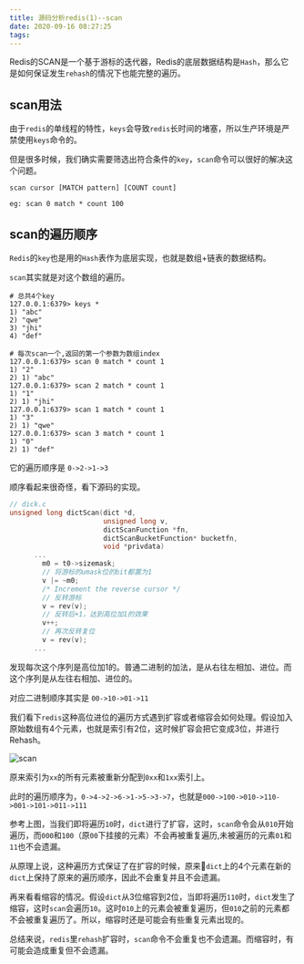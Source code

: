 ```yaml
---
title: 源码分析redis(1)--scan 
date: 2020-09-16 08:27:25
tags:
---
```


Redis的SCAN是一个基于游标的迭代器，Redis的底层数据结构是`Hash`，那么它是如何保证发生`rehash`的情况下也能完整的遍历。

<!-- more -->

## scan用法

由于`redis`的单线程的特性，`keys`会导致`redis`长时间的堵塞，所以生产环境是严禁使用`keys`命令的。

但是很多时候，我们确实需要筛选出符合条件的`key`，`scan`命令可以很好的解决这个问题。

```shell
scan cursor [MATCH pattern] [COUNT count]

eg: scan 0 match * count 100
```


## scan的遍历顺序

`Redis`的`key`也是用的`Hash`表作为底层实现，也就是数组+链表的数据结构。

`scan`其实就是对这个数组的遍历。

```
# 总共4个key
127.0.0.1:6379> keys *
1) "abc"
2) "qwe"
3) "jhi"
4) "def"

# 每次scan一个,返回的第一个参数为数组index
127.0.0.1:6379> scan 0 match * count 1
1) "2"
2) 1) "abc"
127.0.0.1:6379> scan 2 match * count 1
1) "1"
2) 1) "jhi"
127.0.0.1:6379> scan 1 match * count 1
1) "3"
2) 1) "qwe"
127.0.0.1:6379> scan 3 match * count 1
1) "0"
2) 1) "def"
```

它的遍历顺序是 `0->2->1->3`

顺序看起来很奇怪，看下源码的实现。

```C
// dick.c
unsigned long dictScan(dict *d,
                       unsigned long v,
                       dictScanFunction *fn,
                       dictScanBucketFunction* bucketfn,
                       void *privdata)
      ...
        m0 = t0->sizemask;
        // 将游标的umask位的bit都置为1
        v |= ~m0;
        /* Increment the reverse cursor */
        // 反转游标
        v = rev(v);
        // 反转后+1，达到高位加1的效果
        v++;
        // 再次反转复位
        v = rev(v);
      ...  
```

发现每次这个序列是高位加1的。普通二进制的加法，是从右往左相加、进位。而这个序列是从左往右相加、进位的。

对应二进制顺序其实是 `00->10->01->11`

我们看下`redis`这种高位进位的遍历方式遇到扩容或者缩容会如何处理。假设加入原始数组有4个元素，也就是索引有2位，这时候扩容会把它变成3位，并进行Rehash。

![scan](https://pic.hupai.pro/img/scan.png)

原来索引为`xx`的所有元素被重新分配到`0xx`和`1xx`索引上。

此时的遍历顺序为，`0->4->2->6->1->5->3->7`，也就是`000->100->010->110->001->101->011->111`

参考上图，当我们即将遍历`10`时，`dict`进行了扩容，这时，`scan`命令会从`010`开始遍历，而`000`和`100`（原`00`下挂接的元素）不会再被重复遍历,未被遍历的元素`01`和`11`也不会遗漏。

从原理上说，这种遍历方式保证了在扩容的时候，原来`dict`上的4个元素在新的`dict`上保持了原来的遍历顺序，因此不会重复并且不会遗漏。

再来看看缩容的情况。假设`dict`从3位缩容到2位，当即将遍历`110`时，`dict`发生了缩容，这时`scan`会遍历`10`。这时`010`上的元素会被重复遍历，但`010`之前的元素都不会被重复遍历了。所以，缩容时还是可能会有些重复元素出现的。

总结来说，`redis`里`rehash`扩容时，`scan`命令不会重复也不会遗漏。而缩容时，有可能会造成重复但不会遗漏。

